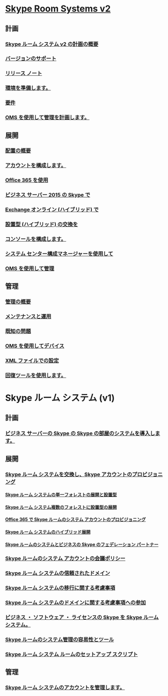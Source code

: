 # [Skype Room Systems v2](index.md)
## 計画
### [Skype ルーム システム v2 の計画の概要](../plan-your-deployment/clients-and-devices/skype-room-systems-v2-0.md)
### [バージョンのサポート](../plan-your-deployment/clients-and-devices/srs2-lifecycle-support.md)
### [リリース ノート](../plan-your-deployment/clients-and-devices/srs2-release-note.md)
### [環境を準備します。](../plan-your-deployment/clients-and-devices/srs-v2-prep.md)
### [要件](../plan-your-deployment/clients-and-devices/requirements.md)
### [OMS を使用して管理を計画します。](../plan-your-deployment/clients-and-devices/oms-management.md)
## 展開
### [配置の概要](../deploy/deploy-clients/room-systems-v2.md)
### [アカウントを構成します。](../deploy/deploy-clients/room-systems-v2-configure-accounts.md)
### [Office 365 を使用](../deploy/deploy-clients/with-office-365.md)
### [ビジネス サーバー 2015 の Skype で](../deploy/deploy-clients/with-skype-for-business-server-2015.md)
### [Exchange オンライン (ハイブリッド) で](../deploy/deploy-clients/with-exchange-online.md)
### [設置型 (ハイブリッド) の交換を](../deploy/deploy-clients/with-exchange-on-premises.md)
### [コンソールを構成します。](../deploy/deploy-clients/console.md)
### [システム センター構成マネージャーを使用して](../deploy/deploy-clients/room-systems-scale.md)
### [OMS を使用して管理](../deploy/deploy-clients/with-oms.md)
## 管理
### [管理の概要](../manage/skype-room-systems-v2/skype-room-systems-v2.md)
### [メンテナンスと運用](../manage/skype-room-systems-v2/room-systems-v2-operations.md)
### [既知の問題](../manage/skype-room-systems-v2/known-issues.md)
### [OMS を使用してデバイス](../manage/skype-room-systems-v2/oms.md)
### [XML ファイルでの設定](../manage/skype-room-systems-v2/xml-config-file.md)
### [回復ツールを使用します。](../manage/skype-room-systems-v2/recovery-tool.md)
# Skype ルーム システム (v1)
## 計画
### [ビジネス サーバーの Skype の Skype の部屋のシステムを導入します。](../deploy/deploy-clients/deploy-skype-room-system.md)
## 展開
### [Skype ルーム システムを交換し、Skype アカウントのプロビジョニング](../deploy/deploy-clients/skype-room-system-exchange-and-skype-accounts.md)
#### [Skype ルーム システムの単一フォレストの展開と設置型](../deploy/deploy-clients/single-forest-on-premises-deployments.md)
#### [Skype ルーム システム複数のフォレストに設置型の展開](../deploy/deploy-clients/multiple-forest-on-premises-deployments.md)
#### [Office 365 で Skype ルームのシステム アカウントのプロビジョニング](../deploy/deploy-clients/provisioning-skype-room-system-accounts-in-office-365.md)
#### [Skype ルーム システムのハイブリッド展開](../deploy/deploy-clients/hybrid-deployments.md)
#### [Skype ルームのシステムとビジネスの Skype のフェデレーション パートナー](../deploy/deploy-clients/room-system-and-federated-partners.md)
### [Skype ルームのシステム アカウントの会議ポリシー](../deploy/deploy-clients/conferencing-policy.md)
### [Skype ルーム システムの信頼されたドメイン](../deploy/deploy-clients/trusted-domains.md)
### [Skype ルーム システムの移行に関する考慮事項](../deploy/deploy-clients/migration-considerations.md)
### [Skype ルーム システムのドメインに関する考慮事項への参加](../deploy/deploy-clients/domain-joining-considerations.md)
### [ビジネス ・ ソフトウェア ・ ライセンスの Skype を Skype ルーム システム。](../deploy/deploy-clients/skype-for-business-software-liicense.md)
### [Skype ルームのシステム管理の容易性とツール](../deploy/deploy-clients/manageability-and-tools.md)
### [Skype ルーム システム ルームのセットアップ スクリプト](../deploy/deploy-clients/room-setup-scripts.md)
## 管理
### [Skype ルーム システムのアカウントを管理します。](../deploy/deploy-clients/manage-skype-room-system-accounts.md)